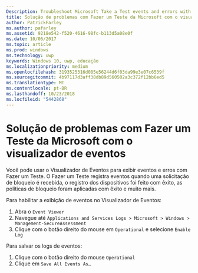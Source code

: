 ```yaml
---
Description: Troubleshoot Microsoft Take a Test events and errors with the event viewer.
title: Solução de problemas com Fazer um Teste da Microsoft com o visualizador de eventos.
author: PatrickFarley
ms.author: pafarley
ms.assetid: 9218e542-f520-4616-98fc-b113d5a08e0f
ms.date: 10/06/2017
ms.topic: article
ms.prod: windows
ms.technology: uwp
keywords: Windows 10, uwp, educação
ms.localizationpriority: medium
ms.openlocfilehash: 3193525316d085e56244d6f03da99e3e07c6539f
ms.sourcegitcommit: 4b97117d3aff38db89d560502a3c372f12bb6ed5
ms.translationtype: MT
ms.contentlocale: pt-BR
ms.lasthandoff: 10/23/2018
ms.locfileid: "5442868"
---
```

# <a name="troubleshoot-microsoft-take-a-test-with-the-event-viewer"></a>Solução de problemas com Fazer um Teste da Microsoft com o visualizador de eventos

Você pode usar o Visualizador de Eventos para exibir eventos e erros com Fazer um Teste. O Fazer um Teste registra eventos quando uma solicitação de bloqueio é recebida, o registro dos dispositivos foi feito com êxito, as políticas de bloqueio foram aplicadas com êxito e muito mais.

Para habilitar a exibição de eventos no Visualizador de Eventos:
1. Abra o `Event Viewer`
2. Navegue até `Applications and Services Logs > Microsoft > Windows > Management-SecureAssessment`
3. Clique com o botão direito do mouse em `Operational` e selecione `Enable Log`

Para salvar os logs de eventos:
1. Clique com o botão direito do mouse `Operational`
2. Clique em `Save All Events As…`
